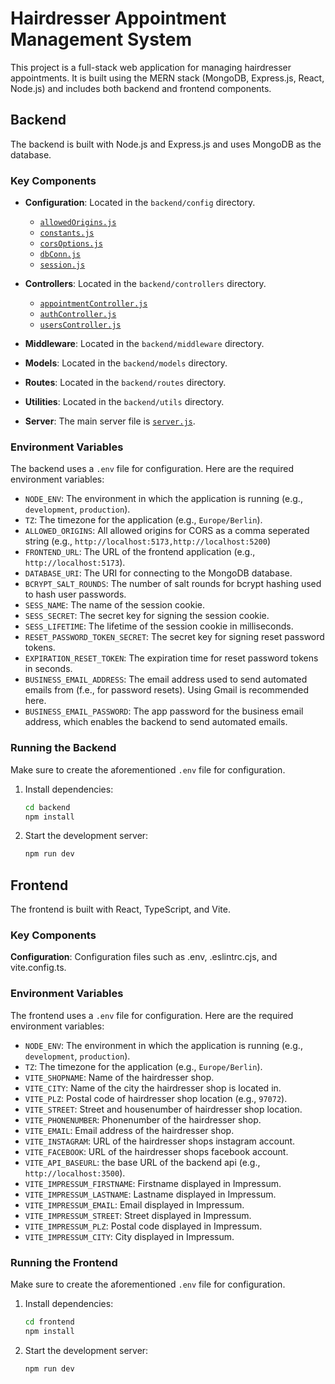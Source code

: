 # Hairdresser Appointment Management System

This project is a full-stack web application for managing hairdresser appointments. It is built using the MERN stack (MongoDB, Express.js, React, Node.js) and includes both backend and frontend components.

## Backend

The backend is built with Node.js and Express.js and uses MongoDB as the database.

### Key Components

- **Configuration**: Located in the `backend/config` directory.
  - [`allowedOrigins.js`](backend/config/allowedOrigins.js)
  - [`constants.js`](backend/config/constants.js)
  - [`corsOptions.js`](backend/config/corsOptions.js)
  - [`dbConn.js`](backend/config/dbConn.js)
  - [`session.js`](backend/config/session.js)

- **Controllers**: Located in the `backend/controllers` directory.
  - [`appointmentController.js`](backend/controllers/appointmentController.js)
  - [`authController.js`](backend/controllers/authController.js)
  - [`usersController.js`](backend/controllers/usersController.js)

- **Middleware**: Located in the `backend/middleware` directory.

- **Models**: Located in the `backend/models` directory.

- **Routes**: Located in the `backend/routes` directory.

- **Utilities**: Located in the `backend/utils` directory.

- **Server**: The main server file is [`server.js`](backend/server.js).

### Environment Variables

The backend uses a `.env` file for configuration. Here are the required environment variables:

- `NODE_ENV`: The environment in which the application is running (e.g., `development`, `production`).
- `TZ`: The timezone for the application (e.g., `Europe/Berlin`).
- `ALLOWED_ORIGINS`: All allowed origins for CORS as a comma seperated string (e.g., `http://localhost:5173,http://localhost:5200`)
- `FRONTEND_URL`: The URL of the frontend application (e.g., `http://localhost:5173`).
- `DATABASE_URI`: The URI for connecting to the MongoDB database.
- `BCRYPT_SALT_ROUNDS`: The number of salt rounds for bcrypt hashing used to hash user passwords.
- `SESS_NAME`: The name of the session cookie.
- `SESS_SECRET`: The secret key for signing the session cookie.
- `SESS_LIFETIME`: The lifetime of the session cookie in milliseconds.
- `RESET_PASSWORD_TOKEN_SECRET`: The secret key for signing reset password tokens.
- `EXPIRATION_RESET_TOKEN`: The expiration time for reset password tokens in seconds.
- `BUSINESS_EMAIL_ADDRESS`: The email address used to send automated emails from (f.e., for password resets). Using Gmail is recommended here.
- `BUSINESS_EMAIL_PASSWORD`: The app password for the business email address, which enables the backend to send automated emails. 

### Running the Backend

Make sure to create the aforementioned `.env` file for configuration.

1. Install dependencies:
   ```sh
   cd backend
   npm install
   ```

2. Start the development server:
   ```sh
   npm run dev
   ```

## Frontend
The frontend is built with React, TypeScript, and Vite.

### Key Components
**Configuration**: Configuration files such as .env, .eslintrc.cjs, and vite.config.ts.

### Environment Variables

The frontend uses a `.env` file for configuration. Here are the required environment variables:

- `NODE_ENV`: The environment in which the application is running (e.g., `development`, `production`).
- `TZ`: The timezone for the application (e.g., `Europe/Berlin`).
- `VITE_SHOPNAME`: Name of the hairdresser shop.
- `VITE_CITY`: Name of the city the hairdresser shop is located in.
- `VITE_PLZ`: Postal code of hairdresser shop location (e.g., `97072`).
- `VITE_STREET`: Street and housenumber of hairdresser shop location.
- `VITE_PHONENUMBER`: Phonenumber of the hairdresser shop.
- `VITE_EMAIL`: Email address of the hairdresser shop.
- `VITE_INSTAGRAM`: URL of the hairdresser shops instagram account.
- `VITE_FACEBOOK`: URL of the hairdresser shops facebook account.
- `VITE_API_BASEURL`: the base URL of the backend api (e.g., `http://localhost:3500`).
- `VITE_IMPRESSUM_FIRSTNAME`: Firstname displayed in Impressum.
- `VITE_IMPRESSUM_LASTNAME`: Lastname displayed in Impressum.
- `VITE_IMPRESSUM_EMAIL`: Email displayed in Impressum.
- `VITE_IMPRESSUM_STREET`: Street displayed in Impressum.
- `VITE_IMPRESSUM_PLZ`: Postal code displayed in Impressum.
- `VITE_IMPRESSUM_CITY`: City displayed in Impressum.


### Running the Frontend

Make sure to create the aforementioned `.env` file for configuration.

1. Install dependencies:
   ```sh
   cd frontend
   npm install
   ```

2. Start the development server:
   ```sh
   npm run dev
   ```
